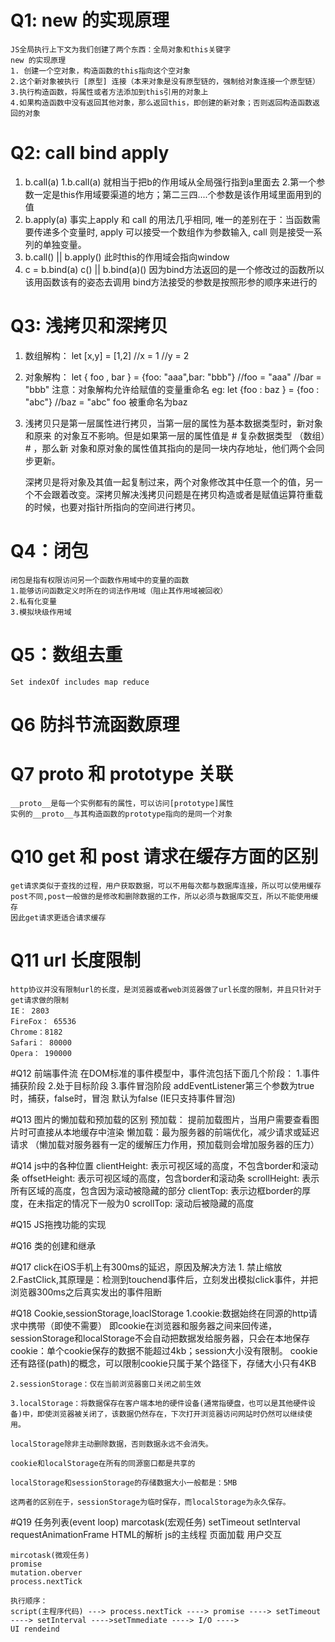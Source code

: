 # Q1: new 的实现原理
    JS全局执行上下文为我们创建了两个东西：全局对象和this关键字
    new 的实现原理
    1. 创建一个空对象，构造函数的this指向这个空对象
    2.这个新对象被执行 [原型] 连接（本来对象是没有原型链的，强制给对象连接一个原型链）
    3.执行构造函数，将属性或者方法添加到this引用的对象上
    4.如果构造函数中没有返回其他对象，那么返回this，即创建的新对象；否则返回构造函数返回的对象

# Q2: call bind apply
1. b.call(a)
    1.b.call(a) 就相当于把b的作用域从全局强行指到a里面去
    2.第一个参数一定是this作用域要渠道的地方；第二三四....个参数是该作用域里面用到的值
2. b.apply(a)
    事实上apply 和 call 的用法几乎相同,
    唯一的差别在于：当函数需要传递多个变量时,
    apply 可以接受一个数组作为参数输入, call 则是接受一系列的单独变量。
3. b.call() || b.apply() 此时this的作用域会指向window
4. c = b.bind(a)
    c()  || b.bind(a)()
    因为bind方法返回的是一个修改过的函数所以该用函数该有的姿态去调用
    bind方法接受的参数是按照形参的顺序来进行的

# Q3: 浅拷贝和深拷贝
1. 数组解构：
    let [x,y] = [1,2]
    //x = 1
    //y = 2
2. 对象解构：
    let { foo , bar } = {foo: "aaa",bar: "bbb"}
    //foo = "aaa"
    //bar = "bbb"
    注意：对象解构允许给赋值的变量重命名
    eg: let {foo : baz } = {foo : "abc"}
        //baz = "abc" foo 被重命名为baz
3. 浅拷贝只是第一层属性进行拷贝，当第一层的属性为基本数据类型时，新对象和原来     的对象互不影响。但是如果第一层的属性值是 # 复杂数据类型 （数组）# ，那么新     对象和原对象的属性值其指向的是同一块内存地址，他们两个会同步更新。
    
    深拷贝是将对象及其值一起复制过来，两个对象修改其中任意一个的值，另一个不会跟着改变。深拷贝解决浅拷贝问题是在拷贝构造或者是赋值运算符重载的时候，也要对指针所指向的空间进行拷贝。

# Q4：闭包
    闭包是指有权限访问另一个函数作用域中的变量的函数 
    1.能够访问函数定义时所在的词法作用域（阻止其作用域被回收）
    2.私有化变量
    3.模拟块级作用域

# Q5：数组去重
    Set indexOf includes map reduce

# Q6 防抖节流函数原理

# Q7 __proto__ 和 prototype 关联
    __proto__是每一个实例都有的属性，可以访问[prototype]属性
    实例的__proto__与其构造函数的prototype指向的是同一个对象

# Q10 get 和 post 请求在缓存方面的区别
    get请求类似于查找的过程，用户获取数据，可以不用每次都与数据库连接，所以可以使用缓存
    post不同,post一般做的是修改和删除数据的工作，所以必须与数据库交互，所以不能使用缓存
    因此get请求更适合请求缓存

# Q11 url 长度限制
    http协议并没有限制url的长度，是浏览器或者web浏览器做了url长度的限制，并且只针对于get请求做的限制
    IE： 2803
    FireFox： 65536
    Chrome：8182
    Safari： 80000
    Opera： 190000

#Q12 前端事件流
    在DOM标准的事件模型中，事件流包括下面几个阶段：
        1.事件捕获阶段
        2.处于目标阶段
        3.事件冒泡阶段
        addEventListener第三个参数为true时，捕获，false时，冒泡
        默认为false (IE只支持事件冒泡)

#Q13 图片的懒加载和预加载的区别
    预加载： 提前加载图片，当用户需要查看图片时可直接从本地缓存中渲染
    懒加载：最为服务器的前端优化，减少请求或延迟请求
    （懒加载对服务器有一定的缓解压力作用，预加载则会增加服务器的压力）

#Q14 js中的各种位置
    clientHeight: 表示可视区域的高度，不包含border和滚动条
    offsetHeight: 表示可视区域的高度，包含border和滚动条
    scrollHeight: 表示所有区域的高度，包含因为滚动被隐藏的部分
    clientTop: 表示边框border的厚度，在未指定的情况下一般为0
    scrollTop: 滚动后被隐藏的高度

#Q15 JS拖拽功能的实现

#Q16 类的创建和继承

#Q17 click在iOS手机上有300ms的延迟，原因及解决方法
    1.<meta name="viewport" content="width=device-width, initial-scale=1.0"> 禁止缩放
    2.FastClick,其原理是：检测到touchend事件后，立刻发出模拟click事件，并把浏览器300ms之后真实发出的事件阻断

#Q18 Cookie,sessionStorage,loaclStorage
    1.cookie:数据始终在同源的http请求中携带（即使不需要）
    即cookie在浏览器和服务器之间来回传递，
    sessionStorage和localStorage不会自动把数据发给服务器，只会在本地保存
    cookie：单个cookie保存的数据不能超过4kb；session大小没有限制。
    cookie还有路径(path)的概念，可以限制cookie只属于某个路径下，存储大小只有4KB

    2.sessionStorage：仅在当前浏览器窗口关闭之前生效

    3.localStorage：将数据保存在客户端本地的硬件设备(通常指硬盘，也可以是其他硬件设备)中，即使浏览器被关闭了，该数据仍然存在，下次打开浏览器访问网站时仍然可以继续使用。
    
    localStorage除非主动删除数据，否则数据永远不会消失。

    cookie和localStorage在所有的同源窗口都是共享的

    localStorage和sessionStorage的存储数据大小一般都是：5MB

    这两者的区别在于，sessionStorage为临时保存，而localStorage为永久保存。

#Q19 任务列表(event loop)
    marcotask(宏观任务)
    setTimeout
    setInterval
    requestAnimationFrame
    HTML的解析
    js的主线程
    页面加载
    用户交互

    mircotask(微观任务)
    promise
    mutation.oberver
    process.nextTick

    执行顺序：
    script(主程序代码) ---> process.nextTick ----> promise ----> setTimeout ----> setInterval ---->setTmmediate ----> I/O ---->
    UI rendeind

    
    





